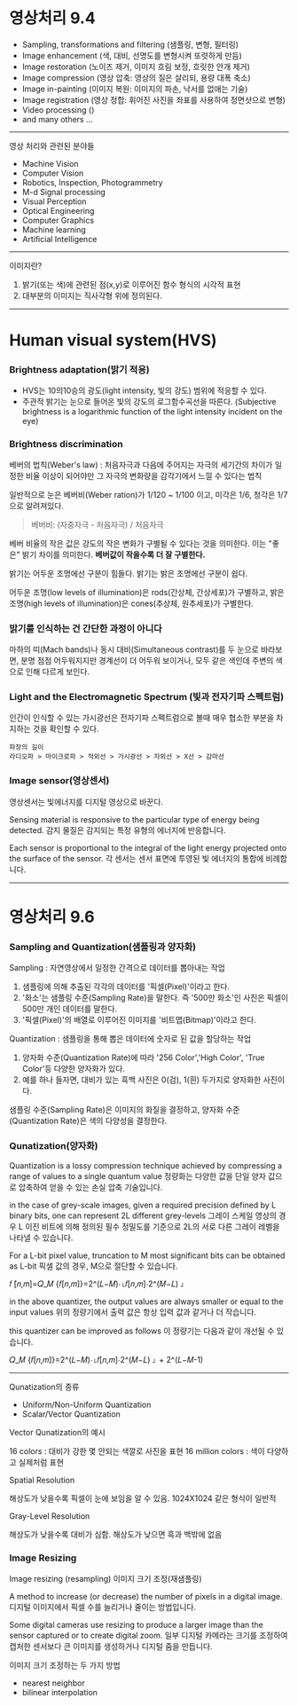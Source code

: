 # 영상처리 9.4

- Sampling, transformations and filtering (샘플링, 변형, 필터링)
- Image enhancement (색, 대비, 선명도를 변형시켜 또렷하게 만듬)
- Image restoration (노이즈 제거, 이미지 흐림 보정, 흐릿한 안개 제거)
- Image compression (영상 압축: 영상의 질은 살리되, 용량 대폭 축소)
- Image in-painting (이미지 복원: 이미지의 파손, 낙서를 없애는 기술)
- Image registration (영상 정합: 휘어진 사진을 좌표를 사용하여 정면샷으로 변형)
- Video processing ()
- and many others ...

- - -

영상 처리와 관련된 분야들
- Machine Vision
- Computer Vision
- Robotics, Inspection, Photogrammetry
- M-d Signal processing
- Visual Perception
- Optical Engineering
- Computer Graphics
- Machine learning
- Artificial Intelligence

- - -

이미지란?

1. 밝기(또는 색)에 관련된 점(x,y)로 이루어진 함수 형식의 시각적 표현
2. 대부분의 이미지는 직사각형 위에 정의된다.

- - -

# Human visual system(HVS)

### Brightness adaptation(밝기 적응)

- HVS는 10의10승의 광도(light intensity, 빛의 강도) 범위에 적응할 수 있다.
- 주관적 밝기는 눈으로 들어온 빛의 강도의 로그함수곡선을 따른다. (Subjective brightness is a logarithmic function of the light intensity incident on the eye)

### Brightness discrimination

베버의 법칙(Weber's law) : 처음자극과 다음에 주어지는 자극의 세기간의 차이가 일정한 비율 이상이 되어야만 그 자극의 변화량을 감각기에서 느낄 수 있다는 법칙

일반적으로 눈은 베버비(Weber ration)가 1/120 ~ 1/100 이고, 미각은 1/6, 청각은 1/7으로 알려져있다.
>베버비: (자중자극 - 처음자극) / 처음자극

베버 비율의 작은 값은 강도의 작은 변화가 구별될 수 있다는 것을 의미한다. 이는 "좋은" 밝기 차이를 의미한다. **베버값이 작을수록 더 잘 구별한다.**

밝기는 어두운 조명에선 구분이 힘들다.
밝기는 밝은 조명에선 구분이 쉽다.

어두운 조명(low levels of illumination)은 rods(간상체, 간상세포)가 구별하고, 밝은 조명(high levels of illumination)은 cones(추상체, 원추세포)가 구별한다.

### 밝기를 인식하는 건 간단한 과정이 아니다

마하의 띠(Mach bands)나 동시 대비(Simultaneous contrast)를 두 눈으로 바라보면, 분명 점점 어두워지지만 경계선이 더 어두워 보이거나, 모두 같은 색인데 주변의 색으로 인해 다르게 보인다.

### Light and the Electromagnetic Spectrum (빛과 전자기파 스펙트럼)

인간이 인식할 수 있는 가시광선은 전자기파 스펙트럼으로 볼때 매우 협소한 부분을 차지하는 것을 확인할 수 있다.

```
파장의 길이
라디오파 > 마이크로파 > 적외선 > 가시광선 > 자외선 > X선 > 감마선
```

### Image sensor(영상센서)

영상센서는 빛에너지를 디지털 영상으로 바꾼다.

Sensing material is responsive to the particular type of energy being detected.
감지 물질은 감지되는 특정 유형의 에너지에 반응합니다.

Each sensor is proportional to the integral of the light energy projected onto the surface of the sensor.
각 센서는 센서 표면에 투영된 빛 에너지의 통합에 비례합니다.

- - -

# 영상처리 9.6

### Sampling and Quantization(샘플링과 양자화)

Sampling : 자연영상에서 일정한 간격으로 데이터를 뽑아내는 작업
1. 샘플링에 의해 추출된 각각의 데이터를 '픽셀(Pixel)'이라고 한다.
2. '화소'는 샘플링 수준(Sampling Rate)을 말한다. 즉 '500만 화소'인 사진은 픽셀이 500만 개인 데이터를 말한다.
3. '픽셀(Pixel)'의 배열로 이루어진 이미지를 '비트맵(Bitmap)'이라고 한다.

Quantization : 샘플링을 통해 뽑은 데이터에 숫자로 된 값을 할당하는 작업
1. 양자화 수준(Quantization Rate)에 따라 '256 Color','High Color', 'True Color'등 다양한 양자화가 있다.
2. 예를 하나 들자면, 대비가 있는 흑백 사진은 0(검), 1(흰) 두가지로 양자화한 사진이다.

샘플링 수준(Sampling Rate)은 이미지의 화질을 결정하고, 양자화 수준(Quantization Rate)은 색의 다양성을 결정한다.

### Qunatization(양자화)

Quantization is a lossy compression technique achieved by compressing a range of values to a single quantum value
정량화는 다양한 값을 단일 양자 값으로 압축하여 얻을 수 있는 손실 압축 기술입니다.

in the case of grey-scale images, given a required precision defined by L binary bits, one can represent 2L  different grey-levels
그레이 스케일 영상의 경우 L 이진 비트에 의해 정의된 필수 정밀도를 기준으로 2L의 서로 다른 그레이 레벨을 나타낼 수 있습니다.

For a L-bit pixel value, truncation to M most significant bits can be obtained as
L-bit 픽셀 값의 경우, M으로 절단할 수 있습니다.

𝑓 ̂[𝑛,𝑚]=𝑄_𝑀 {𝑓[𝑛,𝑚]}=2^(𝐿−𝑀)⋅⌊𝑓[𝑛,𝑚]⋅2^(𝑀−𝐿) ⌋

in the above quantizer, the output values are always smaller or equal to the input values
위의 정량기에서 출력 값은 항상 입력 값과 같거나 더 작습니다.


this quantizer can be improved as follows
이 정량기는 다음과 같이 개선될 수 있습니다.

𝑄_𝑀 {𝑓[𝑛,𝑚]}=2^(𝐿−𝑀)⋅⌊𝑓[𝑛,𝑚]⋅2^(𝑀−𝐿) ⌋ + 2^(𝐿−𝑀-1)

- - -

Qunatization의 종류

- Uniform/Non-Uniform Quantization
- Scalar/Vector Quantization

Vector Qunatization의 예시

16 colors : 대비가 강한 몇 안되는 색깔로 사진을 표현
16 million colors : 색이 다양하고 실제처럼 표현


Spatial Resolution

해상도가 낮을수록 픽셀이 눈에 보임을 알 수 있음. 1024X1024 같은 형식이 일반적

Gray-Level Resolution

해상도가 낮을수록 대비가 심함. 해상도가 낮으면 흑과 백밖에 없음

### Image Resizing

Image resizing (resampling)
이미지 크기 조정(재샘플링)

A method to increase (or decrease) the number of pixels in a digital image.
디지털 이미지에서 픽셀 수를 늘리거나 줄이는 방법입니다.

Some digital cameras use resizing to produce a larger image than the sensor captured or to create digital zoom.
일부 디지털 카메라는 크기를 조정하여 캡처한 센서보다 큰 이미지를 생성하거나 디지털 줌을 만듭니다.

이미지 크기 조정하는 두 가지 방법
- nearest neighbor
- bilinear interpolation
